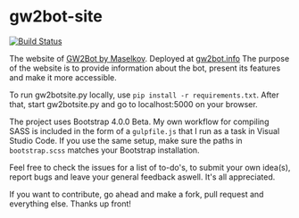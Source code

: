 # gw2bot-site
[![Build Status](https://travis-ci.org/pen-mb/gw2bot-site.svg?branch=master)](https://travis-ci.org/pen-mb/gw2bot-site)

The website of [GW2Bot by Maselkov](https://github.com/Maselkov/GW2Bot). Deployed at [gw2bot.info](https://gw2bot.info/)
The purpose of the website is to provide information about the bot, present its features and make it more accessible.

To run gw2botsite.py locally, use ``pip install -r requirements.txt``. After that, start gw2botsite.py and go to localhost:5000 on your browser.

The project uses Bootstrap 4.0.0 Beta. My own workflow for compiling SASS is included in the form of a 
``gulpfile.js`` that I run as a task in Visual Studio Code. If you use the same setup, make sure the paths in ``bootstrap.scss`` matches your Bootstrap installation.

Feel free to check the issues for a list of to-do's, to submit your own idea(s), report bugs and leave your general feedback aswell. It's all appreciated.

If you want to contribute, go ahead and make a fork, pull request and everything else. Thanks up front!

